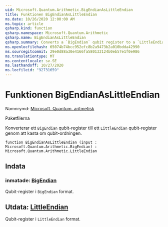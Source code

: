 ```yaml
---
uid: Microsoft.Quantum.Arithmetic.BigEndianAsLittleEndian
title: Funktionen BigEndianAsLittleEndian
ms.date: 10/26/2020 12:00:00 AM
ms.topic: article
qsharp.kind: function
qsharp.namespace: Microsoft.Quantum.Arithmetic
qsharp.name: BigEndianAsLittleEndian
qsharp.summary: Converts a `BigEndian` qubit register to a `LittleEndian` qubit register by reversing the qubit ordering.
ms.openlocfilehash: 65074b74bcc952efc8b2a9473b2a010bdda42990
ms.sourcegitcommit: 29e0d88a30e4166fa580132124b0eb57e1f0e986
ms.translationtype: MT
ms.contentlocale: sv-SE
ms.lasthandoff: 10/27/2020
ms.locfileid: "92731659"
---
```

# <a name="bigendianaslittleendian-function"></a>Funktionen BigEndianAsLittleEndian

Namnrymd: [Microsoft. Quantum. aritmetisk](xref:Microsoft.Quantum.Arithmetic)

Paketfilerna [](https://nuget.org/packages/)


Konverterar ett `BigEndian` qubit-register till ett `LittleEndian` qubit-register genom att kasta om qubit-ordningen.

```qsharp
function BigEndianAsLittleEndian (input : Microsoft.Quantum.Arithmetic.BigEndian) : Microsoft.Quantum.Arithmetic.LittleEndian
```


## <a name="input"></a>Indata

### <a name="input--bigendian"></a>inmatade: [BigEndian](xref:Microsoft.Quantum.Arithmetic.BigEndian)

Qubit-register i `BigEndian` format.



## <a name="output--littleendian"></a>Utdata: [LittleEndian](xref:Microsoft.Quantum.Arithmetic.LittleEndian)

Qubit-register i `LittleEndian` format.